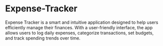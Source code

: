 # Expense-Tracker
Expense Tracker is a smart and intuitive application designed to help users efficiently manage their finances. With a user-friendly interface, the app allows users to log daily expenses, categorize transactions, set budgets, and track spending trends over time.
